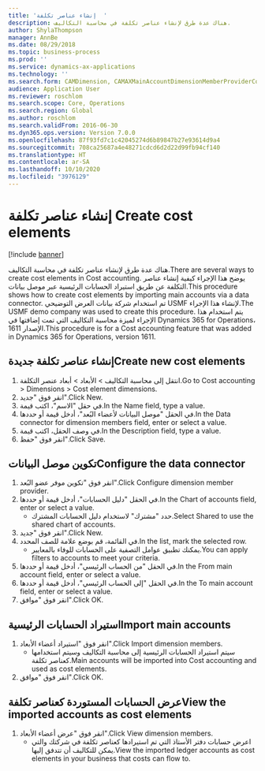 ```yaml
---
title: 'إنشاء عناصر تكلفة  '
description: هناك عدة طرق لإنشاء عناصر تكلفة في محاسبة التكاليف.
author: ShylaThompson
manager: AnnBe
ms.date: 08/29/2018
ms.topic: business-process
ms.prod: ''
ms.service: dynamics-ax-applications
ms.technology: ''
ms.search.form: CAMDimension, CAMAXMainAccountDimensionMemberProviderConfiguration, CAMDimensionMember
audience: Application User
ms.reviewer: roschlom
ms.search.scope: Core, Operations
ms.search.region: Global
ms.author: roschlom
ms.search.validFrom: 2016-06-30
ms.dyn365.ops.version: Version 7.0.0
ms.openlocfilehash: 87f93fd7c1c42045274d6b89847b27e93614d9a4
ms.sourcegitcommit: 708ca25687a4e48271cdcd6d2d22d99fb94cf140
ms.translationtype: HT
ms.contentlocale: ar-SA
ms.lasthandoff: 10/10/2020
ms.locfileid: "3976129"
---
```

# <a name="create-cost-elements"></a><span data-ttu-id="4956d-103">إنشاء عناصر تكلفة  </span><span class="sxs-lookup"><span data-stu-id="4956d-103">Create cost elements</span></span> 

[!include [banner](../../includes/banner.md)]

<span data-ttu-id="4956d-104">هناك عدة طرق لإنشاء عناصر تكلفة في محاسبة التكاليف.</span><span class="sxs-lookup"><span data-stu-id="4956d-104">There are several ways to create cost elements in Cost accounting.</span></span> <span data-ttu-id="4956d-105">يوضح هذا الإجراء كيفية إنشاء عناصر التكلفة عن طريق استيراد الحسابات الرئيسية عبر موصل بيانات.</span><span class="sxs-lookup"><span data-stu-id="4956d-105">This procedure shows how to create cost elements by importing main accounts via a data connector.</span></span> <span data-ttu-id="4956d-106">تم استخدام شركة بيانات العرض التوضيحي USMF لإنشاء هذا الإجراء.</span><span class="sxs-lookup"><span data-stu-id="4956d-106">The USMF demo company was used to create this procedure.</span></span> <span data-ttu-id="4956d-107">يتم استخدام هذا الإجراء لميزة محاسبة التكاليف‬ التي تمت إضافتها في Dynamics 365 for Operations، الإصدار 1611.</span><span class="sxs-lookup"><span data-stu-id="4956d-107">This procedure is for a Cost accounting feature that was added in Dynamics 365 for Operations, version 1611.</span></span>


## <a name="create-new-cost-elements"></a><span data-ttu-id="4956d-108">إنشاء عناصر تكلفة جديدة</span><span class="sxs-lookup"><span data-stu-id="4956d-108">Create new cost elements</span></span>
1. <span data-ttu-id="4956d-109">انتقل إلى محاسبة التكاليف > الأبعاد > أبعاد عنصر التكلفة.</span><span class="sxs-lookup"><span data-stu-id="4956d-109">Go to Cost accounting > Dimensions > Cost element dimensions.</span></span>
2. <span data-ttu-id="4956d-110">انقر فوق "جديد".</span><span class="sxs-lookup"><span data-stu-id="4956d-110">Click New.</span></span>
3. <span data-ttu-id="4956d-111">في حقل "الاسم"، اكتب قيمة.</span><span class="sxs-lookup"><span data-stu-id="4956d-111">In the Name field, type a value.</span></span>
4. <span data-ttu-id="4956d-112">في الحقل "موصل البيانات لأعضاء البُعد‬"، أدخل قيمة أو حددها.</span><span class="sxs-lookup"><span data-stu-id="4956d-112">In the Data connector for dimension members field, enter or select a value.</span></span>
5. <span data-ttu-id="4956d-113">في وصف الحقل، اكتب قيمة.</span><span class="sxs-lookup"><span data-stu-id="4956d-113">In the Description field, type a value.</span></span>
6. <span data-ttu-id="4956d-114">انقر فوق "حفظ".</span><span class="sxs-lookup"><span data-stu-id="4956d-114">Click Save.</span></span>

## <a name="configure-the-data-connector"></a><span data-ttu-id="4956d-115">تكوين موصل البيانات</span><span class="sxs-lookup"><span data-stu-id="4956d-115">Configure the data connector</span></span>
1. <span data-ttu-id="4956d-116">انقر فوق "تكوين موفر عضو البُعد".</span><span class="sxs-lookup"><span data-stu-id="4956d-116">Click Configure dimension member provider.</span></span>
2. <span data-ttu-id="4956d-117">في الحقل "دليل الحسابات"، أدخل قيمة أو حددها.</span><span class="sxs-lookup"><span data-stu-id="4956d-117">In the Chart of accounts field, enter or select a value.</span></span>
    * <span data-ttu-id="4956d-118">حدد "مشترك" لاستخدام دليل الحسابات المشترك.</span><span class="sxs-lookup"><span data-stu-id="4956d-118">Select Shared to use the shared chart of accounts.</span></span>  
3. <span data-ttu-id="4956d-119">انقر فوق "جديد".</span><span class="sxs-lookup"><span data-stu-id="4956d-119">Click New.</span></span>
4. <span data-ttu-id="4956d-120">في القائمة، قم بوضع علامة للصف المحدد.</span><span class="sxs-lookup"><span data-stu-id="4956d-120">In the list, mark the selected row.</span></span>
    * <span data-ttu-id="4956d-121">يمكنك تطبيق عوامل التصفية على الحسابات للوفاء بالمعايير.</span><span class="sxs-lookup"><span data-stu-id="4956d-121">You can apply filters to accounts to meet your criteria.</span></span>  
5. <span data-ttu-id="4956d-122">في الحقل "من الحساب الرئيسي‬‬"، أدخل قيمة أو حددها.</span><span class="sxs-lookup"><span data-stu-id="4956d-122">In the From main account field, enter or select a value.</span></span>
6. <span data-ttu-id="4956d-123">في الحقل "إلى الحساب الرئيسي‬‬‬‬"، أدخل قيمة أو حددها.</span><span class="sxs-lookup"><span data-stu-id="4956d-123">In the To main account field, enter or select a value.</span></span>
7. <span data-ttu-id="4956d-124">انقر فوق "موافق".</span><span class="sxs-lookup"><span data-stu-id="4956d-124">Click OK.</span></span>

## <a name="import-main-accounts"></a><span data-ttu-id="4956d-125">استيراد الحسابات الرئيسية</span><span class="sxs-lookup"><span data-stu-id="4956d-125">Import main accounts</span></span>
1. <span data-ttu-id="4956d-126">انقر فوق "استيراد أعضاء الأبعاد".</span><span class="sxs-lookup"><span data-stu-id="4956d-126">Click Import dimension members.</span></span>
    * <span data-ttu-id="4956d-127">سيتم استيراد الحسابات الرئيسية إلى محاسبة التكاليف وسيتم استخدامها كعناصر تكلفة.</span><span class="sxs-lookup"><span data-stu-id="4956d-127">Main accounts will be imported into Cost accounting and used as cost elements.</span></span>  
2. <span data-ttu-id="4956d-128">انقر فوق "موافق".</span><span class="sxs-lookup"><span data-stu-id="4956d-128">Click OK.</span></span>

## <a name="view-the-imported-accounts-as-cost-elements"></a><span data-ttu-id="4956d-129">عرض الحسابات المستوردة كعناصر تكلفة</span><span class="sxs-lookup"><span data-stu-id="4956d-129">View the imported accounts as cost elements</span></span>
1. <span data-ttu-id="4956d-130">انقر فوق "عرض أعضاء الأبعاد".</span><span class="sxs-lookup"><span data-stu-id="4956d-130">Click View dimension members.</span></span>
    * <span data-ttu-id="4956d-131">اعرض حسابات دفتر الأستاذ التي تم استيرادها كعناصر تكلفة في شركتك والتي يمكن للتكاليف أن تتدفق إليها.</span><span class="sxs-lookup"><span data-stu-id="4956d-131">View the imported ledger accounts as cost elements in your business that costs can flow to.</span></span>  


